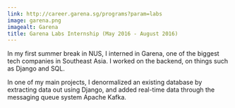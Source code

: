 ```yaml
---
link: http://career.garena.sg/programs?param=labs
image: garena.png
imagealt: Garena
title: Garena Labs Internship (May 2016 - August 2016)
---
```

In my first summer break in NUS, I interned in Garena, one of the biggest tech companies in Southeast Asia. I worked on the backend, on things such as Django and SQL.

In one of my main projects, I denormalized an existing database by extracting data out using Django, and added real-time data through the messaging queue system Apache Kafka.
